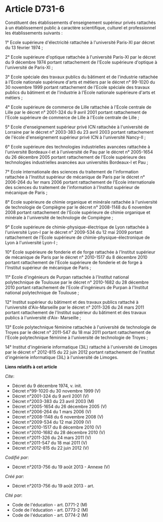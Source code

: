 # Article D731-6

Constituent des établissements d'enseignement supérieur privés rattachés à un établissement public à caractère scientifique,
culturel et professionnel les établissements suivants : 

1° Ecole supérieure d'électricité rattachée à l'université Paris-XI par décret du 13 février 1974 ; 

2° Ecole supérieure d'optique rattachée à l'université Paris-XI par le décret du 9 décembre 1974 portant rattachement de
l'Ecole supérieure d'optique à l'université de Paris-XI ; 

3° Ecole spéciale des travaux publics du bâtiment et de l'industrie rattachée à l'Ecole nationale supérieure d'arts et
métiers par le décret n° 99-1020 du 30 novembre 1999 portant rattachement de l'Ecole spéciale des travaux publics du bâtiment
et de l'industrie à l'Ecole nationale supérieure d'arts et métiers ; 

4° Ecole supérieure de commerce de Lille rattachée à l'Ecole centrale de Lille par le décret n° 2001-324 du 9 avril 2001
portant rattachement de l'Ecole supérieure de commerce de Lille à l'Ecole centrale de Lille ; 

5° Ecole d'enseignement supérieur privé ICN rattachée à l'université de Lorraine par le décret n° 2003-383 du 23 avril 2003
portant rattachement de l'école d'enseignement supérieur privé ICN à l'université Nancy-II ; 

6° Ecole supérieure des technologies industrielles avancées rattachée à l'université Bordeaux-I et à l'université de Pau par
le décret n° 2005-1654 du 26 décembre 2005 portant rattachement de l'Ecole supérieure des technologies industrielles avancées
aux universités Bordeaux-I et Pau ; 

7° Ecole internationale des sciences du traitement de l'information rattachée à l'Institut supérieur de mécanique de Paris
par le décret n° 2006-264 du 1er mars 2006 portant rattachement de l'Ecole internationale des sciences du traitement de
l'information à l'Institut supérieur de mécanique de Paris ; 

8° Ecole supérieure de chimie organique et minérale rattachée à l'université de technologie de Compiègne par le décret n°
2008-1148 du 6 novembre 2008 portant rattachement de l'Ecole supérieure de chimie organique et minérale à l'université de
technologie de Compiègne ; 

9° Ecole supérieure de chimie-physique-électrique de Lyon rattachée à l'université Lyon-I par le décret n° 2009-534 du 12 mai
2009 portant rattachement de l'Ecole supérieure de chimie-physique-électronique de Lyon à l'université Lyon-I ; 

10° Ecole supérieure de fonderie et de forge rattachée à l'Institut supérieur de mécanique de Paris par le décret n°
2010-1517 du 8 décembre 2010 portant rattachement de l'Ecole supérieure de fonderie et de forge à l'Institut supérieur de
mécanique de Paris ; 

11° Ecole d'ingénieurs de Purpan rattachée à l'Institut national polytechnique de Toulouse par le décret n° 2010-1682 du 28
décembre 2010 portant rattachement de l'Ecole d'ingénieurs de Purpan à l'Institut national polytechnique de Toulouse ; 

12° Institut supérieur du bâtiment et des travaux publics rattaché à l'université d'Aix-Marseille par le décret n° 2011-326
du 24 mars 2011 portant rattachement de l'Institut supérieur du bâtiment et des travaux publics à l'université d'Aix-
Marseille ; 

13° Ecole polytechnique féminine rattachée à l'université de technologie de Troyes par le décret n° 2011-547 du 18 mai 2011
portant rattachement de l'Ecole polytechnique féminine à l'université de technologie de Troyes ; 

14° Institut d'ingénierie informatique (3iL) rattaché à l'université de Limoges par le décret n° 2012-815 du 22 juin 2012
portant rattachement de l'institut d'ingénierie informatique (3iL) à l'université de Limoges.

**Liens relatifs à cet article**

_Cite_:

  - Décret du 9 décembre 1974, v. init.
  - Décret n°99-1020 du 30 novembre 1999 (V)
  - Décret n°2001-324 du 9 avril 2001 (V)
  - Décret n°2003-383 du 23 avril 2003 (M)
  - Décret n°2005-1654 du 26 décembre 2005 (V)
  - Décret n°2006-264 du 1 mars 2006 (V)
  - Décret n°2008-1148  du 6 novembre 2008 (V)
  - Décret n°2009-534 du 12 mai 2009 (V)
  - Décret n°2010-1517  du 8 décembre 2010 (V)
  - Décret n°2010-1682 du 28 décembre 2010 (V)
  - Décret n°2011-326 du 24 mars 2011 (V)
  - Décret n°2011-547 du 18 mai 2011 (V)
  - Décret n°2012-815 du 22 juin 2012 (V)

_Codifié par_:

  - Décret n°2013-756 du 19 août 2013 -  Annexe (V)

_Créé par_:

  - Décret n°2013-756 du 19 août 2013 - art.

_Cité par_:

  - Code de l'éducation - art. D771-2 (M)
  - Code de l'éducation - art. D773-2 (M)
  - Code de l'éducation - art. D774-2 (M)
